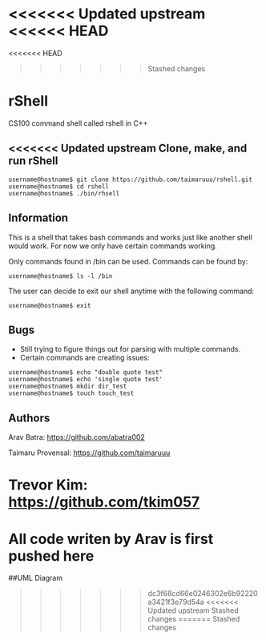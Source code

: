 <<<<<<< Updated upstream
<<<<<< HEAD
=======
<<<<<<< HEAD
>>>>>>> Stashed changes
# rShell
CS100 command shell called rshell in C++

<<<<<<< Updated upstream
Clone, make, and run rShell
----------------------------

```console
username@hostname$ git clone https://github.com/taimaruuu/rshell.git
username@hostname$ cd rshell
username@hostname$ ./bin/rhsell
```

Information
------------

This is a shell that takes bash commands and works just like another shell would
work. For now we only have certain commands working.

Only commands found in /bin can be used. Commands can be found by:

```console
username@hostname$ ls -l /bin
```
The user can decide to exit our shell anytime with the following command:

```console
username@hostname$ exit
```

Bugs
-----

* Still trying to figure things out for parsing with multiple commands.
* Certain commands are creating issues:

```console
username@hostname$ echo "double quote test"
username@hostname$ echo 'single quote test'
username@hostname$ mkdir dir_test
username@hostname$ touch touch_test
```

Authors
---------

Arav Batra: https://github.com/abatra002

Taimaru Provensal: https://github.com/taimaruuu

Trevor Kim: https://github.com/tkim057
=======
All code writen by Arav is first pushed here
=======
##UML Diagram
>>>>>>> dc3f68cd66e0246302e6b92220a3421f3e79d54a
<<<<<<< Updated upstream
>>>>>>> Stashed changes
=======
>>>>>>> Stashed changes
